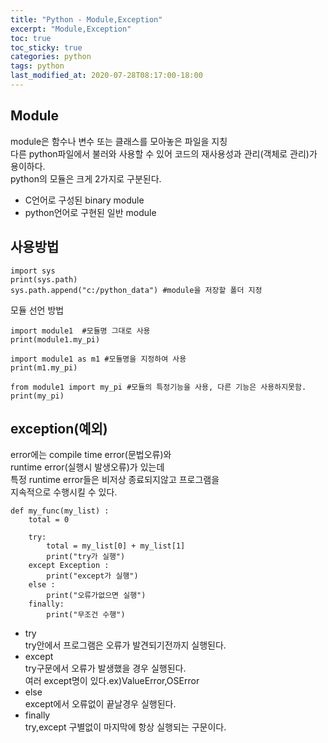 ```yaml
---
title: "Python - Module,Exception"
excerpt: "Module,Exception"
toc: true
toc_sticky: true
categories: python
tags: python
last_modified_at: 2020-07-28T08:17:00-18:00
---
```

## Module
module은 함수나 변수 또는 클래스를 모아놓은 파일을 지칭  
다른 python파일에서 불러와 사용할 수 있어 코드의 재사용성과 관리(객체로 관리)가 용이하다.  
python의 모듈은 크게 2가지로 구분된다.  
- C언어로 구성된 binary module  
- python언어로 구현된 일반 module  




## 사용방법

``` 
import sys
print(sys.path)
sys.path.append("c:/python_data") #module을 저장할 폴더 지정
```  

모듈 선언 방법  

```
import module1	#모듈명 그대로 사용
print(module1.my_pi)

import module1 as m1 #모듈명을 지정하여 사용
print(m1.my_pi)

from module1 import my_pi #모듈의 특정기능을 사용, 다른 기능은 사용하지못함.
print(my_pi)
```  
   
## exception(예외)  
error에는 compile time error(문법오류)와  
runtime error(실행시 발생오류)가 있는데  
특정 runtime error들은 비저상 종료되지않고 프로그램을  
지속적으로 수행시킬 수 있다.  

```
def my_func(my_list) :
	total = 0
	
	try:
		total = my_list[0] + my_list[1]
		print("try가 실행")
	except Exception :
		print("except가 실행")
	else :
		print("오류가없으면 실행")
	finally:
		print("무조건 수행")
```

- try  
	try안에서 프로그램은 오류가 발견되기전까지 실행된다.  
- except  
	try구문에서 오류가 발생했을 경우 실행된다.  
	여러 except명이 있다.ex)ValueError,OSError  
- else  
	except에서 오류없이 끝날경우 실행된다.  
- finally  
	try,except 구별없이 마지막에 항상 실행되는 구문이다.
	
